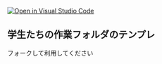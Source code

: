 [![Open in Visual Studio Code](https://classroom.github.com/assets/open-in-vscode-718a45dd9cf7e7f842a935f5ebbe5719a5e09af4491e668f4dbf3b35d5cca122.svg)](https://classroom.github.com/online_ide?assignment_repo_id=10874815&assignment_repo_type=AssignmentRepo)
## 学生たちの作業フォルダのテンプレ

フォークして利用してください